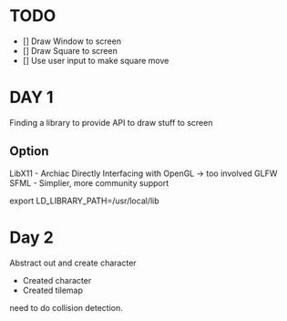 

# TODO

- [] Draw Window to screen
- [] Draw Square to screen
- [] Use user input to make square move



# DAY 1

Finding a library to provide API to draw stuff to screen

Option
----
LibX11 - Archiac
Directly Interfacing with OpenGL -> too involved
GLFW
SFML - Simplier, more community support

export LD_LIBRARY_PATH=/usr/local/lib 

# Day 2
Abstract out and create character
- Created character
- Created tilemap

need to do collision detection.

